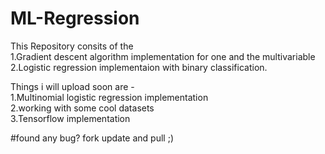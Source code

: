 # ML-Regression

This Repository consits of the </br>
1.Gradient descent algorithm implementation 
 for one and the multivariable</br> 
2.Logistic regression implementaion with binary classification.</br>

Things i  will upload soon are -</br>
1.Multinomial logistic regression implementation</br>
2.working with some cool datasets </br>
3.Tensorflow implementation </br>

#found any bug? fork update and pull ;) </br>
